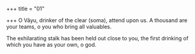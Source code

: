 +++
title = "01"

+++
O Vāyu, drinker of the clear (soma), attend upon us. A thousand are  your teams, o you who bring all valuables.

The exhilarating stalk has been held out close to you, the first drinking  of which you have as your own, o god.